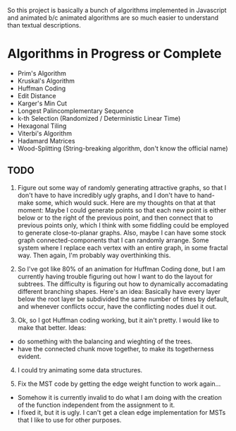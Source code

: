 So this project is basically a bunch of algorithms implemented in
Javascript and animated b/c animated algorithms are so much easier to
understand than textual descriptions. 

Algorithms in Progress or Complete
==================================
- Prim's Algorithm
- Kruskal's Algorithm
- Huffman Coding
- Edit Distance
- Karger's Min Cut
- Longest Palincomplementary Sequence
- k-th Selection (Randomized / Deterministic Linear Time)
- Hexagonal Tiling
- Viterbi's Algorithm
- Hadamard Matrices
- Wood-Splitting (String-breaking algorithm, don't know the official name)


TODO
----

1. Figure out some way of randomly generating attractive graphs, so
that I don't have to have incredibly ugly graphs, and I don't have to
hand-make some, which would suck. Here are my thoughts on that at that
moment: Maybe I could generate points so that each new point is either
below or to the right of the previous point, and then connect that to
previous points only, which I think with some fiddling could be
employed to generate close-to-planar graphs. Also, maybe I can have
some stock graph connected-components that I can randomly
arrange. Some system where I replace each vertex with an entire graph,
in some fractal way. Then again, I'm probably way overthinking this.

2. So I've got like 80% of an animation for Huffman Coding done, but I
am currently having trouble figuring out how I want to do the layout
for subtrees. The difficulty is figuring out how to dynamically
accomadating different branching shapes. Here's an idea: Basically
have every layer below the root layer be subdivided the same number of
times by default, and whenever conflicts occur, have the conflicting
nodes duel it out.

3. Ok, so I got Huffman coding working, but it ain't pretty. I would
like to make that better. Ideas: 
- do something with the balancing and wieghting of the trees.
- have the connected chunk move together, to make its togetherness evident.

4. I could try animating some data structures.

5. Fix the MST code by getting the edge weight function to work again...
- Somehow it is currently invalid to do what I am doing with the creation of the function independent from the assignment to it.
- I fixed it, but it is ugly. I can't get a clean edge implementation for MSTs that I like to use for other purposes.
